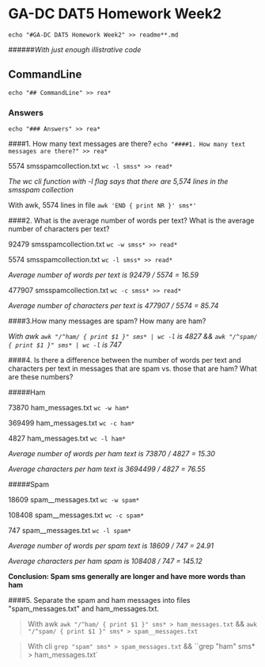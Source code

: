 # GA-DC DAT5 Homework Week2
`echo "#GA-DC DAT5 Homework Week2" >> readme**.md`

######_With just enough illistrative code_

## CommandLine 
`echo "## CommandLine" >> rea*`

### Answers
`echo "### Answers" >> rea*`

####1. How many text messages are there? 
`echo "####1. How many text messages are there?" >> rea*`

5574 smsspamcollection.txt `wc -l smss* >> read*`

_The wc cli function with -l flag says that there are 5,574 lines in the smsspam collection_

With awk, 5574 lines in file `awk 'END { print NR }' sms*'`


####2. What is the average number of words per text? What is the average number of characters per text?

92479 smsspamcollection.txt `wc -w smss* >> read*`

5574 smsspamcollection.txt `wc -l smss* >> read*`

_Average number of words per text is 92479 / 5574 = 16.59_

477907 smsspamcollection.txt `wc -c smss* >> read*`

_Average number of characters per text is 477907 / 5574 = 85.74_


####3.How many messages are spam? How many are ham?

_With awk `awk "/^ham/ { print $1 }" sms* | wc -l` is 4827 && `awk "/^spam/ { print $1 }" sms* | wc -l` is 747_



####4. Is there a difference between the number of words per text and characters per text in messages that are spam vs. those that are ham? What are these numbers?

#####Ham

73870 ham_messages.txt `wc -w ham*`

369499 ham_messages.txt `wc -c ham*`

4827 ham_messages.txt `wc -l ham*`

_Average number of words per ham text is 73870 / 4827 = 15.30_

_Average characters per ham text is 3694499 / 4827 =  76.55_


#####Spam

18609 spam__messages.txt `wc -w spam*`

108408 spam__messages.txt `wc -c spam*`

747 spam__messages.txt `wc -l spam*`

_Average number of words per spam text is 18609 / 747 = 24.91_

_Average characters per ham spam is 108408 / 747 =  145.12_

__Conclusion: Spam sms generally are longer and have more words than ham__

####5. Separate the spam and ham messages into files "spam\_messages.txt" and ham\_messages.txt.

> With awk `awk "/^ham/ { print $1 }" sms* > ham_messages.txt` && `awk "/^spam/ { print $1 }" sms* > spam__messages.txt`

> With cli `grep "spam" sms* > spam_messages.txt` && ``grep "ham" sms* > ham_messages.txt`


